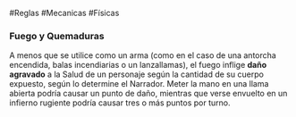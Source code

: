 #Reglas #Mecanicas #Físicas

### Fuego y Quemaduras

A menos que se utilice como un arma (como en el caso de una antorcha encendida, balas incendiarias o un lanzallamas), el fuego inflige **daño agravado** a la Salud de un personaje según la cantidad de su cuerpo expuesto, según lo determine el Narrador. Meter la mano en una llama abierta podría causar un punto de daño, mientras que verse envuelto en un infierno rugiente podría causar tres o más puntos por turno.